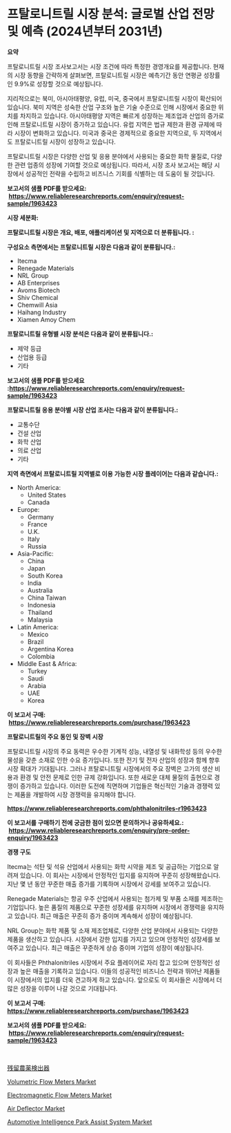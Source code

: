 <p><h1>프탈로니트릴 시장 분석: 글로벌 산업 전망 및 예측 (2024년부터 2031년)</h1></p><p><strong>요약</strong></p>
<p><p>프탈로니트릴 시장 조사보고서는 시장 조건에 따라 특정한 경영개요를 제공합니다. 현재의 시장 동향을 간략하게 살펴보면, 프탈로니트릴 시장은 예측기간 동안 연평균 성장률인 9.9%로 성장할 것으로 예상됩니다.</p><p>지리적으로는 북미, 아시아태평양, 유럽, 미국, 중국에서 프탈로니트릴 시장이 확산되어 있습니다. 북미 지역은 성숙한 산업 구조와 높은 기술 수준으로 인해 시장에서 중요한 위치를 차지하고 있습니다. 아시아태평양 지역은 빠르게 성장하는 제조업과 산업의 증가로 인해 프탈로니트릴 시장이 증가하고 있습니다. 유럽 지역은 법규 제한과 환경 규제에 따라 시장이 변화하고 있습니다. 미국과 중국은 경제적으로 중요한 지역으로, 두 지역에서도 프탈로니트릴 시장이 성장하고 있습니다.</p><p>프탈로니트릴 시장은 다양한 산업 및 응용 분야에서 사용되는 중요한 화학 물질로, 다양한 관련 업종의 성장에 기여할 것으로 예상됩니다. 따라서, 시장 조사 보고서는 해당 시장에서 성공적인 전략을 수립하고 비즈니스 기회를 식별하는 데 도움이 될 것입니다.</p></p>
<p><strong>보고서의 샘플 PDF를 받으세요: &nbsp;<a href="https://www.reliableresearchreports.com/enquiry/request-sample/1963423">https://www.reliableresearchreports.com/enquiry/request-sample/1963423</a></strong></p>
<p><strong>시장 세분화:</strong></p>
<p><strong> 프탈로니트릴 시장은 개요, 배포, 애플리케이션 및 지역으로 더 분류됩니다. :</strong></p>
<p><strong>구성요소 측면에서는 프탈로니트릴 시장은 다음과 같이 분류됩니다.:</strong></p>
<p><ul><li>Itecma</li><li>Renegade Materials</li><li>NRL Group</li><li>AB Enterprises</li><li>Avoms Biotech</li><li>Shiv Chemical</li><li>Chemwill Asia</li><li>Haihang Industry</li><li>Xiamen Amoy Chem</li></ul></p>
<p><strong> 프탈로니트릴 유형별 시장 분석은 다음과 같이 분류됩니다.:</strong></p>
<p><ul><li>제약 등급</li><li>산업용 등급</li><li>기타</li></ul></p>
<p><strong>보고서의 샘플 PDF를 받으세요 :<a href="https://www.reliableresearchreports.com/enquiry/request-sample/1963423">https://www.reliableresearchreports.com/enquiry/request-sample/1963423</a></strong></p>
<p><strong> 프탈로니트릴 응용 분야별 시장 산업 조사는 다음과 같이 분류됩니다.:</strong></p>
<p><ul><li>교통수단</li><li>건설 산업</li><li>화학 산업</li><li>의료 산업</li><li>기타</li></ul></p>
<p><strong>지역 측면에서 프탈로니트릴 지역별로 이용 가능한 시장 플레이어는 다음과 같습니다.:</strong></p>
<p><ul>
    <li>
        North America:
        <ul>
            <li>United States</li>
            <li>Canada</li>
        </ul>
    </li>
    <li>
        Europe:
        <ul>
            <li>Germany</li>
            <li>France</li>
            <li>U.K.</li>
            <li>Italy</li>
            <li>Russia</li>
        </ul>
    </li>
    <li>
        Asia-Pacific:
        <ul>
            <li>China</li>
            <li>Japan</li>
            <li>South Korea</li>
            <li>India</li>
            <li>Australia</li>
            <li>China Taiwan</li>
            <li>Indonesia</li>
            <li>Thailand</li>
            <li>Malaysia</li>
        </ul>
    </li>
    <li>
        Latin America:
        <ul>
            <li>Mexico</li>
            <li>Brazil</li>
            <li>Argentina Korea</li>
            <li>Colombia</li>
        </ul>
    </li>
    <li>
        Middle East & Africa:
        <ul>
            <li>Turkey</li>
            <li>Saudi</li>
            <li>Arabia</li>
            <li>UAE</li>
            <li>Korea</li>
        </ul>
    </li>
    </ul></p>
<p><strong>이 보고서 구매: &nbsp;<a href="https://www.reliableresearchreports.com/purchase/1963423">https://www.reliableresearchreports.com/purchase/1963423</a></strong></p>
<p><strong>프탈로니트릴의 주요 동인 및 장벽 시장</strong></p>
<p><p>프탈로니트릴 시장의 주요 동력은 우수한 기계적 성능, 내열성 및 내화학성 등의 우수한 물성을 갖춘 소재로 인한 수요 증가입니다. 또한 전기 및 전자 산업의 성장과 함께 향후 시장 확대가 기대됩니다. 그러나 프탈로니트릴 시장에서의 주요 장벽은 고가의 생산 비용과 환경 및 안전 문제로 인한 규제 강화입니다. 또한 새로운 대체 물질의 출현으로 경쟁이 증가하고 있습니다. 이러한 도전에 직면하며 기업들은 혁신적인 기술과 경쟁력 있는 제품을 개발하여 시장 경쟁력을 유지해야 합니다.</p></p>
<p><strong><a href="https://www.reliableresearchreports.com/phthalonitriles-r1963423">https://www.reliableresearchreports.com/phthalonitriles-r1963423</a></strong></p>
<p><strong>이 보고서를 구매하기 전에 궁금한 점이 있으면 문의하거나 공유하세요.: &nbsp;<a href="https://www.reliableresearchreports.com/enquiry/pre-order-enquiry/1963423">https://www.reliableresearchreports.com/enquiry/pre-order-enquiry/1963423</a></strong></p>
<p><strong>경쟁 구도</strong></p>
<p><p>Itecma는 석탄 및 석유 산업에서 사용되는 화학 시약을 제조 및 공급하는 기업으로 알려져 있습니다. 이 회사는 시장에서 안정적인 입지를 유지하며 꾸준히 성장해왔습니다. 지난 몇 년 동안 꾸준한 매출 증가를 기록하며 시장에서 강세를 보여주고 있습니다.</p><p>Renegade Materials는 항공 우주 산업에서 사용되는 첨가제 및 부품 소재를 제조하는 기업입니다. 높은 품질의 제품으로 꾸준한 성장세를 유지하며 시장에서 경쟁력을 유지하고 있습니다. 최근 매출은 꾸준히 증가 중이며 계속해서 성장이 예상됩니다.</p><p>NRL Group는 화학 제품 및 소재 제조업체로, 다양한 산업 분야에서 사용되는 다양한 제품을 생산하고 있습니다. 시장에서 강한 입지를 가지고 있으며 안정적인 성장세를 보여주고 있습니다. 최근 매출은 꾸준하게 상승 중이며 기업의 성장이 예상됩니다.</p><p>이 회사들은 Phthalonitriles 시장에서 주요 플레이어로 자리 잡고 있으며 안정적인 성장과 높은 매출을 기록하고 있습니다. 이들의 성공적인 비즈니스 전략과 뛰어난 제품들이 시장에서의 입지를 더욱 견고하게 하고 있습니다. 앞으로도 이 회사들은 시장에서 더 많은 성장을 이루어 나갈 것으로 기대됩니다.</p></p>
<p><strong>이 보고서 구매: &nbsp; <a href="https://www.reliableresearchreports.com/purchase/1963423">https://www.reliableresearchreports.com/purchase/1963423</a></strong></p>
<p><strong>보고서의 샘플 PDF를 받으세요: &nbsp;<a href="https://www.reliableresearchreports.com/enquiry/request-sample/1963423">https://www.reliableresearchreports.com/enquiry/request-sample/1963423</a></strong><strong></strong></p>
<p>&nbsp;</p>
<p><p><a href="https://github.com/one-cool-chick/Market-Research-Report-List-1/blob/main/756126322120.md">残留農薬検出器</a></p><p><a href="https://github.com/dimitrishawkinswaynenp91rgz/Market-Research-Report-List-2/blob/main/volumetric-flow-meters-market.md">Volumetric Flow Meters Market</a></p><p><a href="https://github.com/changoleonlaverguenzanoexiste/Market-Research-Report-List-2/blob/main/electromagnetic-flow-meters-market.md">Electromagnetic Flow Meters Market</a></p><p><a href="https://www.linkedin.com/pulse/air-deflector-market-furnish-information-size-share-tbeqe?trackingId=Wq%2F4U1PCwkfn0mC7FgYwPA%3D%3D">Air Deflector Market</a></p><p><a href="https://www.linkedin.com/pulse/automotive-intelligence-park-assist-system-market-share-wol2e?trackingId=qBJWHmsSheaH2uMvbANs3A%3D%3D">Automotive Intelligence Park Assist System Market</a></p></p>